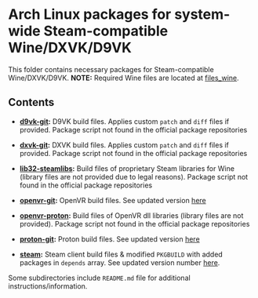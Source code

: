 # Arch Linux packages for system-wide Steam-compatible Wine/DXVK/D9VK

This folder contains necessary packages for Steam-compatible Wine/DXVK/D9VK. **NOTE:** Required Wine files are located at [files_wine](../files_wine).

## Contents

- **[d9vk-git](d9vk-git):** D9VK build files. Applies custom `patch` and `diff` files if provided. Package script not found in the official package repositories

- **[dxvk-git](dxvk-git):** DXVK build files. Applies custom `patch` and `diff` files if provided. Package script not found in the official package repositories

- **[lib32-steamlibs](lib32-steamlibs):** Build files of proprietary Steam libraries for Wine (library files are not provided due to legal reasons). Package script not found in the official package repositories

- **[openvr-git](openvr-git):** OpenVR build files. See updated version [here](https://aur.archlinux.org/packages/openvr-git/)

- **[openvr-proton](openvr-proton):** Build files of OpenVR dll libraries (library files are not provided). Package script not found in the official package repositories

- **[proton-git](proton-git):** Proton build files. See updated version [here](https://aur.archlinux.org/packages/proton-git/)

- **[steam](steam):** Steam client build files & modified `PKGBUILD` with added packages in `depends` array. See updated version number [here](https://www.archlinux.org/packages/multilib/x86_64/steam/).

Some subdirectories include `README.md` file for additional instructions/information.
